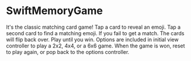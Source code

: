# SwiftMemoryGame

It's the classic matching card game! Tap a card to reveal an emoji. Tap a second card to find a matching emoji.
If you fail to get a match. The cards will flip back over. Play until you win. Options are included in initial view controller
to play a 2x2, 4x4, or a 6x6 game. When the game is won, reset to play again, or pop back to the options controller.
